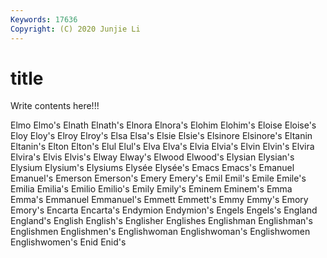 ```yaml
---
Keywords: 17636
Copyright: (C) 2020 Junjie Li
---
```


# title

Write contents here!!!

Elmo 
Elmo's 
Elnath 
Elnath's 
Elnora 
Elnora's
Elohim 
Elohim's 
Eloise 
Eloise's 
Eloy 
Eloy's 
Elroy 
Elroy's 
Elsa 
Elsa's
Elsie 
Elsie's 
Elsinore 
Elsinore's 
Eltanin 
Eltanin's 
Elton 
Elton's 
Elul 
Elul's
Elva 
Elva's 
Elvia 
Elvia's 
Elvin 
Elvin's 
Elvira 
Elvira's 
Elvis 
Elvis's
Elway 
Elway's 
Elwood 
Elwood's 
Elysian 
Elysian's 
Elysium 
Elysium's 
Elysiums 
Elysée
Elysée's 
Emacs 
Emacs's 
Emanuel 
Emanuel's 
Emerson 
Emerson's 
Emery 
Emery's 
Emil
Emil's 
Emile 
Emile's 
Emilia 
Emilia's 
Emilio 
Emilio's 
Emily 
Emily's 
Eminem
Eminem's 
Emma 
Emma's 
Emmanuel 
Emmanuel's 
Emmett 
Emmett's 
Emmy 
Emmy's 
Emory
Emory's 
Encarta 
Encarta's 
Endymion 
Endymion's 
Engels 
Engels's 
England 
England's 
English
English's 
Englisher 
Englishes 
Englishman 
Englishman's 
Englishmen 
Englishmen's 
Englishwoman 
Englishwoman's 
Englishwomen
Englishwomen's 
Enid 
Enid's 
